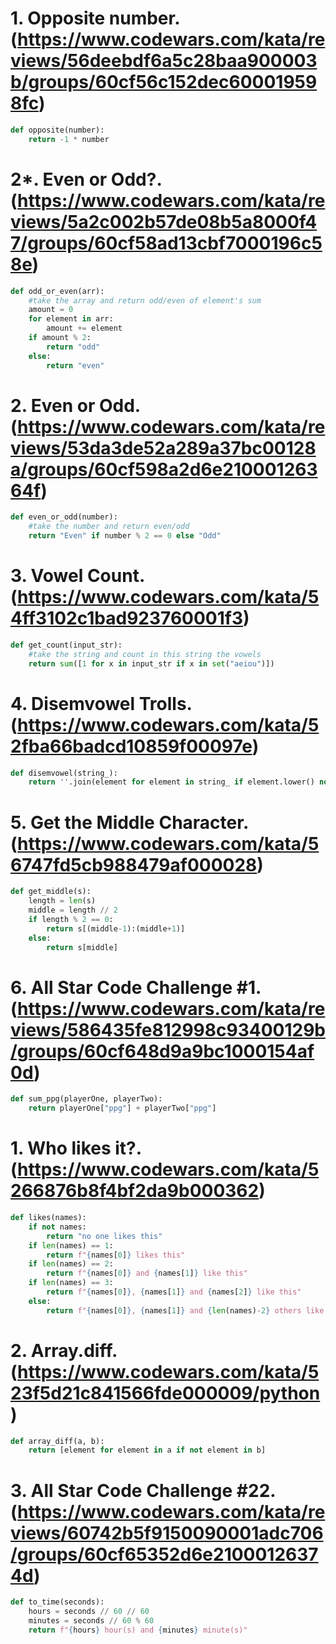 # 1. Opposite number. (https://www.codewars.com/kata/reviews/56deebdf6a5c28baa900003b/groups/60cf56c152dec600019598fc)

```python
def opposite(number):
    return -1 * number
```

# 2*. Even or Odd?. (https://www.codewars.com/kata/reviews/5a2c002b57de08b5a8000f47/groups/60cf58ad13cbf7000196c58e)

```python
def odd_or_even(arr):
    #take the array and return odd/even of element's sum 
    amount = 0
    for element in arr:
        amount += element
    if amount % 2:
        return "odd"
    else:
        return "even"
```

# 2. Even or Odd. (https://www.codewars.com/kata/reviews/53da3de52a289a37bc00128a/groups/60cf598a2d6e21000126364f)

```python
def even_or_odd(number):
    #take the number and return even/odd
    return "Even" if number % 2 == 0 else "Odd"
```

# 3. Vowel Count. (https://www.codewars.com/kata/54ff3102c1bad923760001f3)

```python
def get_count(input_str):
    #take the string and count in this string the vowels
    return sum([1 for x in input_str if x in set("aeiou")])
```

# 4. Disemvowel Trolls. (https://www.codewars.com/kata/52fba66badcd10859f00097e)

```python
def disemvowel(string_):
    return ''.join(element for element in string_ if element.lower() not in set('aeiou'))
```

# 5. Get the Middle Character. (https://www.codewars.com/kata/56747fd5cb988479af000028)

```python
def get_middle(s):
    length = len(s)
    middle = length // 2
    if length % 2 == 0:
        return s[(middle-1):(middle+1)]
    else:
        return s[middle]
```

# 6. All Star Code Challenge #1. (https://www.codewars.com/kata/reviews/586435fe812998c93400129b/groups/60cf648d9a9bc1000154af0d)

```python
def sum_ppg(playerOne, playerTwo):
    return playerOne["ppg"] + playerTwo["ppg"]
```

# 1. Who likes it?. (https://www.codewars.com/kata/5266876b8f4bf2da9b000362)

```python
def likes(names):
    if not names:
        return "no one likes this"
    if len(names) == 1:
        return f"{names[0]} likes this"
    if len(names) == 2:
        return f"{names[0]} and {names[1]} like this"
    if len(names) == 3:
        return f"{names[0]}, {names[1]} and {names[2]} like this"
    else:
        return f"{names[0]}, {names[1]} and {len(names)-2} others like this"
```

# 2. Array.diff. (https://www.codewars.com/kata/523f5d21c841566fde000009/python)

```python
def array_diff(a, b):
    return [element for element in a if not element in b]
```

# 3. All Star Code Challenge #22. (https://www.codewars.com/kata/reviews/60742b5f9150090001adc706/groups/60cf65352d6e21000126374d)

```python
def to_time(seconds):
    hours = seconds // 60 // 60
    minutes = seconds // 60 % 60
    return f"{hours} hour(s) and {minutes} minute(s)"
```
